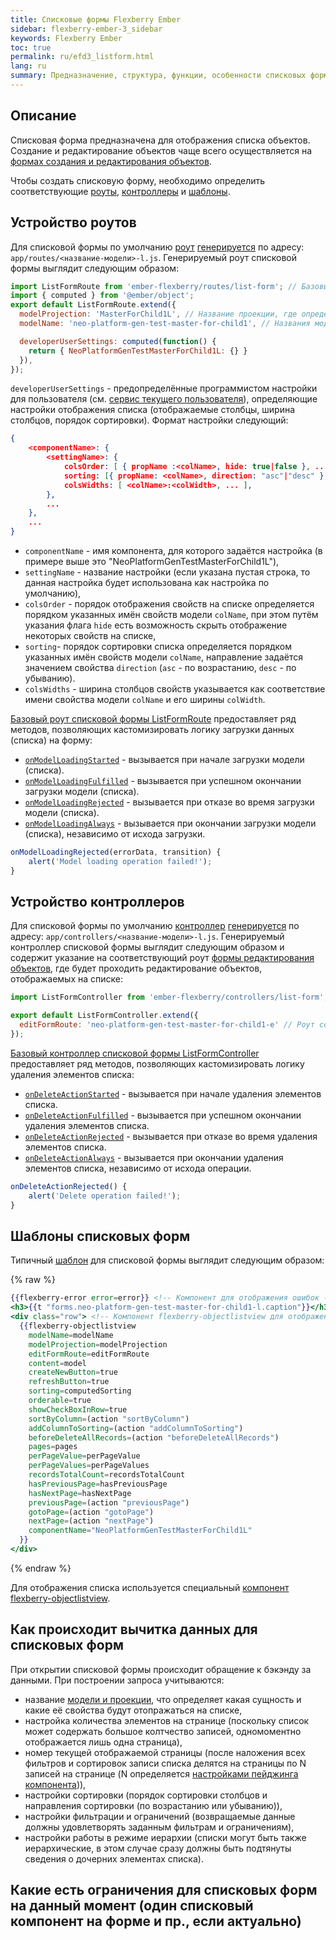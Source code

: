 ```yaml
---
title: Списковые формы Flexberry Ember
sidebar: flexberry-ember-3_sidebar
keywords: Flexberry Ember
toc: true
permalink: ru/efd3_listform.html
lang: ru
summary: Предназначение, структура, функции, особенности списковых форм Flexberry Ember.
---
```


## Описание

Списковая форма предназначена для отображения списка объектов. Создание и редактирование объектов чаще всего осуществляется на [формах создания и редактирования объектов](efd3_editform.html).

Чтобы создать списковую форму, необходимо определить соответствующие [роуты](https://guides.emberjs.com/v3.1.0/routing/defining-your-routes/), [контроллеры](https://guides.emberjs.com/v3.1.0/controllers/) и [шаблоны](https://guides.emberjs.com/v3.1.0/templates/handlebars-basics/).

## Устройство роутов

Для списковой формы по умолчанию [роут](https://guides.emberjs.com/v3.1.0/routing/defining-your-routes/) [генерируется](efd3_generated-app-structure.html) по адресу: `app/routes/<название-модели>-l.js`.
Генерируемый роут списковой формы выглядит следующим образом:

```js
import ListFormRoute from 'ember-flexberry/routes/list-form'; // Базовый роут списковой формы.
import { computed } from '@ember/object';
export default ListFormRoute.extend({
  modelProjection: 'MasterForChild1L', // Название проекции, где определены отображаемые на списке свойства модели.
  modelName: 'neo-platform-gen-test-master-for-child1', // Названия модели, чьи свойства будут отображены на списке.

  developerUserSettings: computed(function() {
    return { NeoPlatformGenTestMasterForChild1L: {} }
  }),
});
```

`developerUserSettings` - предопределённые программистом настройки для пользователя (см. [сервис текущего пользователя]()), определяющие настройки отображения списка (отображаемые столбцы, ширина столбцов, порядок сортировки). Формат настройки следующий:

```json
{
    <componentName>: {
        <settingName>: {
            colsOrder: [ { propName :<colName>, hide: true|false }, ... ],
            sorting: [{ propName: <colName>, direction: "asc"|"desc" }, ... ],
            colsWidths: [ <colName>:<colWidth>, ... ],
        },
        ...
    },
    ...
}
```

* `componentName` - имя компонента, для которого задаётся настройка (в примере выше это "NeoPlatformGenTestMasterForChild1L"),
* `settingName` - название настройки (если указана пустая строка, то данная настройка будет использована как настройка по умолчанию),
* `colsOrder` - порядок отображения свойств на списке определяется порядком указанных имён свойств модели `colName`, при этом путём указания флага `hide` есть возможность скрыть отображение некоторых свойств на списке,
* `sorting`- порядок сортировки списка определяется порядком указанных имён свойств модели `colName`, направление задаётся значением свойства `direction` (`asc` - по возрастанию, `desc` - по убыванию).
* `colsWidths` - ширина столбцов свойств указывается как соответствие имени свойства модели `colName` и его ширины `colWidth`.

[Базовый роут списковой формы ListFormRoute](http://flexberry.github.io/ember-flexberry/autodoc/develop/classes/ListFormRoute.html) предоставляет ряд методов, позволяющих кастомизировать логику загрузки данных (списка) на форму:

* [`onModelLoadingStarted`](http://flexberry.github.io/ember-flexberry/autodoc/develop/classes/ListFormRoute.html#method_onModelLoadingStarted.) - вызывается при начале загрузки модели (списка).
* [`onModelLoadingFulfilled`](http://flexberry.github.io/ember-flexberry/autodoc/develop/classes/ListFormRoute.html#method_onModelLoadingFulfilled.) - вызывается при успешном окончании загрузки модели (списка).
* [`onModelLoadingRejected`](http://flexberry.github.io/ember-flexberry/autodoc/develop/classes/ListFormRoute.html#method_onModelLoadingRejected.) - вызывается при отказе во время загрузки модели (списка).
* [`onModelLoadingAlways`](http://flexberry.github.io/ember-flexberry/autodoc/develop/classes/ListFormRoute.html#method_onModelLoadingAlways.) - вызывается при окончании загрузки модели (списка), независимо от исхода загрузки.

```javascript
onModelLoadingRejected(errorData, transition) {
    alert('Model loading operation failed!');
}
```

## Устройство контроллеров

Для списковой формы по умолчанию [контроллер](https://guides.emberjs.com/v3.1.0/controllers/) [генерируется](efd3_generated-app-structure.html) по адресу: `app/controllers/<название-модели>-l.js`.
Генерируемый контроллер списковой формы выглядит следующим образом и содержит указание на соответствующий роут [формы редактирования объектов](efd3_editform.html), где будет проходить редактирование объектов, отображаемых на списке:

```js
import ListFormController from 'ember-flexberry/controllers/list-form'; // Базовый контроллер списковой формы.

export default ListFormController.extend({
  editFormRoute: 'neo-platform-gen-test-master-for-child1-e' // Роут соответствующей формы редактирования.
});
```

[Базовый контроллер списковой формы ListFormController](http://flexberry.github.io/ember-flexberry/autodoc/develop/classes/ListFormController.html) предоставляет ряд методов, позволяющих кастомизировать логику удаления элементов списка:

* [`onDeleteActionStarted`](http://flexberry.github.io/ember-flexberry/autodoc/develop/classes/ListFormController.html#method_onDeleteActionStarted.) - вызывается при начале удаления элементов списка.
* [`onDeleteActionFulfilled`](http://flexberry.github.io/ember-flexberry/autodoc/develop/classes/ListFormController.html#method_onDeleteActionFulfilled.) - вызывается при успешном окончании удаления элементов списка.
* [`onDeleteActionRejected`](http://flexberry.github.io/ember-flexberry/autodoc/develop/classes/ListFormController.html#method_onDeleteActionRejected.) - вызывается при отказе во время удаления элементов списка.
* [`onDeleteActionAlways`](http://flexberry.github.io/ember-flexberry/autodoc/develop/classes/ListFormController.html#method_onDeleteActionAlways.) - вызывается при окончании удаления элементов списка, независимо от исхода операции.

```javascript
onDeleteActionRejected() {
    alert('Delete operation failed!');
}
```

## Шаблоны списковых форм

Типичный [шаблон](https://guides.emberjs.com/v3.1.0/templates/handlebars-basics/) для списковой формы выглядит следующим образом:

{% raw %}
```hbs
{{flexberry-error error=error}} <!-- Компонент для отображения ошибок -->
<h3>{{t "forms.neo-platform-gen-test-master-for-child1-l.caption"}}</h3> <!-- Локализованный заголовок формы -->
<div class="row"> <!-- Компонент flexberry-objectlistview для отображения списка -->
  {{flexberry-objectlistview 
    modelName=modelName
    modelProjection=modelProjection
    editFormRoute=editFormRoute
    content=model
    createNewButton=true
    refreshButton=true
    sorting=computedSorting
    orderable=true
    showCheckBoxInRow=true
    sortByColumn=(action "sortByColumn")
    addColumnToSorting=(action "addColumnToSorting")
    beforeDeleteAllRecords=(action "beforeDeleteAllRecords")
    pages=pages
    perPageValue=perPageValue
    perPageValues=perPageValues
    recordsTotalCount=recordsTotalCount
    hasPreviousPage=hasPreviousPage
    hasNextPage=hasNextPage
    previousPage=(action "previousPage")
    gotoPage=(action "gotoPage")
    nextPage=(action "nextPage")
    componentName="NeoPlatformGenTestMasterForChild1L"
  }}
</div>
```
{% endraw %}

Для отображения списка используется специальный [компонент flexberry-objectlistview]().

## Как происходит вычитка данных для списковых форм

При открытии списковой формы происходит обращение к бэкэнду за данными. При построении запроса учитываются:

* название [модели и проекции](efd3_model.html), что определяет какая сущность и какие её свойства будут отопражаться на списке,
* настройка количества элементов на странице (поскольку список может содержать большое колтчество записей, одномоментно отображается лишь одна страница),
* номер текущей отображаемой страницы (после наложения всех фильтров и сортировок записи списка делятся на страницы по N записей на странице (N определяется [настройками пейджинга компонента]())),
* настройки сортировки (порядок сортировки столбцов и направления сортировки (по возрастанию или убыванию)),
* настройки фильтрации и ограничений (возвращаемые данные должны удовлетворять заданным фильтрам и ограничениям),
* настройки работы в режиме иерархии (списки могут быть также иерархические, в этом случае сразу должны быть подтянуты сведения о дочерних элементах списка).


## Какие есть ограничения для списковых форм на данный момент (один списковый компонент на форме и пр., если актуально)

